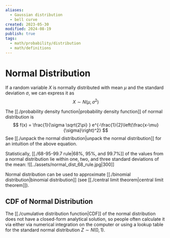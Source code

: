 ```yaml
---
aliases:
  - Gaussian distribution
  - bell curve
created: 2023-05-30
modified: 2024-08-19
publish: true
tags:
  - math/probability/distribution
  - math/definitions
---
```


# Normal Distribution

If a random variable $X$ is normally distributed with mean $\mu$ and the standard deviation $\sigma$, we can express it as
$$
X \sim N(\mu, \sigma^2)
$$

The [[./probability density function|probability density function]] of normal distribution is
$$
 f(x) = \frac{1}{\sigma \sqrt{2\pi} } e^{-\frac{1}{2}\left(\frac{x-\mu}{\sigma}\right)^2}
$$
See [[./unpack the normal distribution|unpack the normal distribution]] for an intuition of the above equation.

Statistically, [[./68-95-99.7 rule|68%, 95%, and 99.7%]] of the values from a normal distribution lie within one, two, and three standard deviations of the mean:
![[../assets/normal_dist_68_rule.jpg|300]]

Normal distribution can be used to approximate [[./binomial distribution|binomial distribution]] (see [[./central limit theorem|central limit theorem]]).

## CDF of Normal Distribution
The [[./cumulative distribution function|CDF]] of the normal distribution does not have a closed-form analytical solution, so people often calculate it via either via numerical integration on the computer or using a lookup table for the standard normal distribution $Z \sim N(0, 1)$.